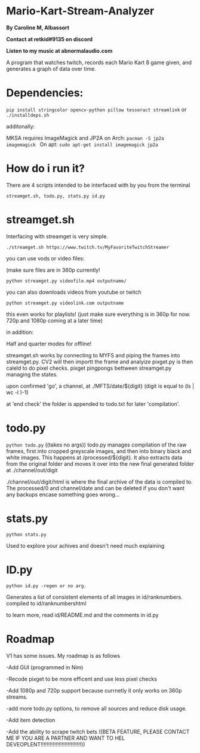 # Mario-Kart-Stream-Analyzer
**By Caroline M, Albassort**


**Contact at retkid#9135 on discord**


**Listen to my music at abnormalaudio.com**


A program that watches twitch, records each Mario Kart 8 game given, and generates a graph of data over time.
# Dependencies:
`pip install stringcolor opencv-python pillow tesseract streamlink` or `./installdeps.sh`

additonally:

MKSA requires ImageMagick and JP2A
on Arch:
`pacman -S jp2a imagemagick `
On apt:
`sudo apt-get install imagemagick jp2a `
# How do i run it?
There are 4 scripts intended to be interfaced with by you from the terminal

`streamget.sh, todo.py, stats.py id.py`

# streamget.sh
Interfacing with streamget is very simple. 

`./streamget.sh https://www.twitch.tv/MyFavoriteTwitchStreamer`


you can use vods or video files:


(make sure files are in 360p currently!


`python streamget.py videofile.mp4 outputname/`


you can also downloads videos from youtube or twitch


`python streamget.py videolink.com outputname`


this even works for playlists!
(just make sure everything is in 360p for now. 720p and 1080p coming at a later time)


in addition:

Half and quarter modes for offline!


streamget.sh works by connecting to MYFS and piping the frames into streamget.py. CV2 will then importt the frame and analyize
pixget.py is then caleld to do pixel checks. pixget pingpongs bettween streamget.py managing the states.

upon confirmed 'go', a channel, at ./MFTS/date/${digit} (digit is equal to (ls | wc -l )-1)

at 'end check' the folder is appended to todo.txt for later 'compilation'.

# todo.py

`python todo.py` ((takes no args))
todo.py manages compilation of the raw frames, first into cropped greyscale images,
and then into binary black and white images. This happens at /processed/${digit}.
It also extracts data from the original folder and moves it over into the new final generated folder at ./channel/out/digit

./channel/out/digit/html is where the final archive of the data is compiled to. The processed/0 and channel/date and can be deleted if you don't want any backups encase something goes wrong...

# stats.py
`python stats.py`

Used to explore your achives and doesn't need much explaining

# ID.py
`python id.py -regen or no arg.`

Generates a list of consistent elements of all images in id/ranknumbers. compiled to id/ranknumbershtml

to learn more, read id/README.md and the comments in id.py

# Roadmap 
V1 has some issues. My roadmap is as follows

-Add GUI (programmed in Nim)

-Recode pixget to be more efficent and use less pixel checks

-Add 1080p and 720p support because currnetly it only works on 360p streams.

-add more todo.py options, to remove all sources and reduce disk usage.

-Add item detection 

-Add the ability to scrape twitch bets ((BETA FEATURE, PLEASE CONTACT ME IF YOU ARE A PARTNER AND WANT TO HEL DEVEOPLENT!!!!!!!!!!!!!!!!!!!!!!!!!!!))

